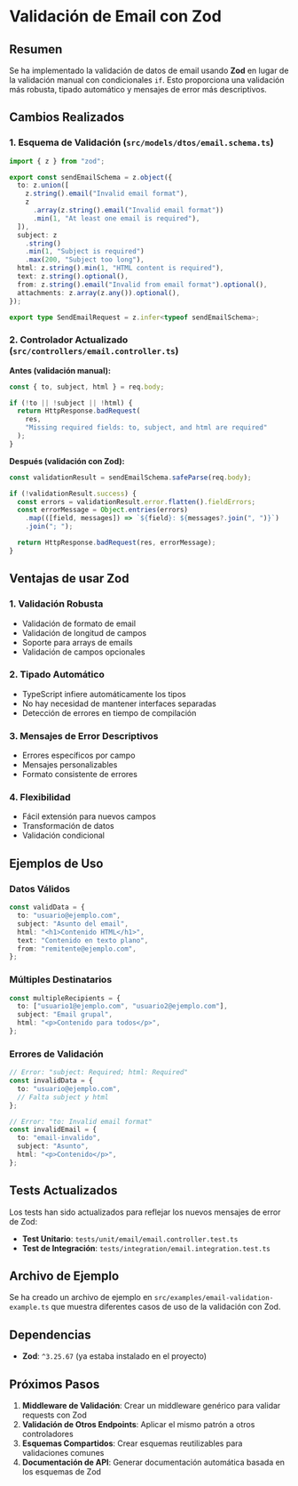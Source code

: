 # Validación de Email con Zod

## Resumen

Se ha implementado la validación de datos de email usando **Zod** en lugar de la validación manual con condicionales `if`. Esto proporciona una validación más robusta, tipado automático y mensajes de error más descriptivos.

## Cambios Realizados

### 1. Esquema de Validación (`src/models/dtos/email.schema.ts`)

```typescript
import { z } from "zod";

export const sendEmailSchema = z.object({
  to: z.union([
    z.string().email("Invalid email format"),
    z
      .array(z.string().email("Invalid email format"))
      .min(1, "At least one email is required"),
  ]),
  subject: z
    .string()
    .min(1, "Subject is required")
    .max(200, "Subject too long"),
  html: z.string().min(1, "HTML content is required"),
  text: z.string().optional(),
  from: z.string().email("Invalid from email format").optional(),
  attachments: z.array(z.any()).optional(),
});

export type SendEmailRequest = z.infer<typeof sendEmailSchema>;
```

### 2. Controlador Actualizado (`src/controllers/email.controller.ts`)

**Antes (validación manual):**

```typescript
const { to, subject, html } = req.body;

if (!to || !subject || !html) {
  return HttpResponse.badRequest(
    res,
    "Missing required fields: to, subject, and html are required"
  );
}
```

**Después (validación con Zod):**

```typescript
const validationResult = sendEmailSchema.safeParse(req.body);

if (!validationResult.success) {
  const errors = validationResult.error.flatten().fieldErrors;
  const errorMessage = Object.entries(errors)
    .map(([field, messages]) => `${field}: ${messages?.join(", ")}`)
    .join("; ");

  return HttpResponse.badRequest(res, errorMessage);
}
```

## Ventajas de usar Zod

### 1. **Validación Robusta**

- Validación de formato de email
- Validación de longitud de campos
- Soporte para arrays de emails
- Validación de campos opcionales

### 2. **Tipado Automático**

- TypeScript infiere automáticamente los tipos
- No hay necesidad de mantener interfaces separadas
- Detección de errores en tiempo de compilación

### 3. **Mensajes de Error Descriptivos**

- Errores específicos por campo
- Mensajes personalizables
- Formato consistente de errores

### 4. **Flexibilidad**

- Fácil extensión para nuevos campos
- Transformación de datos
- Validación condicional

## Ejemplos de Uso

### Datos Válidos

```typescript
const validData = {
  to: "usuario@ejemplo.com",
  subject: "Asunto del email",
  html: "<h1>Contenido HTML</h1>",
  text: "Contenido en texto plano",
  from: "remitente@ejemplo.com",
};
```

### Múltiples Destinatarios

```typescript
const multipleRecipients = {
  to: ["usuario1@ejemplo.com", "usuario2@ejemplo.com"],
  subject: "Email grupal",
  html: "<p>Contenido para todos</p>",
};
```

### Errores de Validación

```typescript
// Error: "subject: Required; html: Required"
const invalidData = {
  to: "usuario@ejemplo.com",
  // Falta subject y html
};

// Error: "to: Invalid email format"
const invalidEmail = {
  to: "email-invalido",
  subject: "Asunto",
  html: "<p>Contenido</p>",
};
```

## Tests Actualizados

Los tests han sido actualizados para reflejar los nuevos mensajes de error de Zod:

- **Test Unitario**: `tests/unit/email/email.controller.test.ts`
- **Test de Integración**: `tests/integration/email.integration.test.ts`

## Archivo de Ejemplo

Se ha creado un archivo de ejemplo en `src/examples/email-validation-example.ts` que muestra diferentes casos de uso de la validación con Zod.

## Dependencias

- **Zod**: `^3.25.67` (ya estaba instalado en el proyecto)

## Próximos Pasos

1. **Middleware de Validación**: Crear un middleware genérico para validar requests con Zod
2. **Validación de Otros Endpoints**: Aplicar el mismo patrón a otros controladores
3. **Esquemas Compartidos**: Crear esquemas reutilizables para validaciones comunes
4. **Documentación de API**: Generar documentación automática basada en los esquemas de Zod
